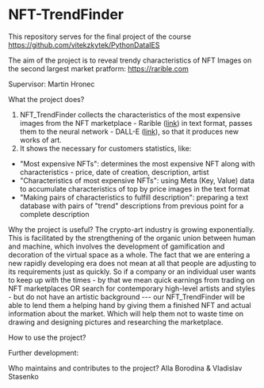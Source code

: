 # NFT-TrendFinder
This repository serves for the final project of the course https://github.com/vitekzkytek/PythonDataIES

The aim of the project is to reveal trendy characteristics of NFT Images on the second largest market pratform: https://rarible.com

Supervisor: Martin Hronec

What the project does?
1. NFT_TrendFinder collects the characteristics of the most expensive images from the NFT marketplace - Rarible ([link](https://rarible.com/)) in text format, passes them to the neural network - DALL-E ([link](https://openai.com/blog/dall-e/)), so that it produces new works of art. 
2. It shows the necessary for customers statistics, like:
- "Most expensive NFTs": determines the most expensive NFT along with characteristics - price, date of creation, description, artist
- "Characteristics of most expensive NFTs": using Meta (Key, Value) data to accumulate characteristics of top by price images in the text format
- "Making pairs of characteristics to fulfill description": preparing a text database with pairs of "trend" descriptions from previous point for a complete description

Why the project is useful?
The crypto-art industry is growing exponentially. This is facilitated by the strengthening of the organic union between human and machine, which involves the development of gamification and decoration of the virtual space as a whole. The fact that we are entering a new rapidly developing era does not mean at all that people are adjusting to its requirements just as quickly. So if a company or an individual user wants to keep up with the times - by that we mean quick earnings from trading on NFT marketplaces OR search for contemporary high-level artists and styles - but do not have an artistic background --- our NFT_TrendFinder will be able to lend them a helping hand by giving them a finished NFT and actual information about the market. Which will help them not to waste time on drawing and designing pictures and researching the marketplace.

How to use the project?

Further development:



Who maintains and contributes to the project?
Alla Borodina & Vladislav Stasenko
